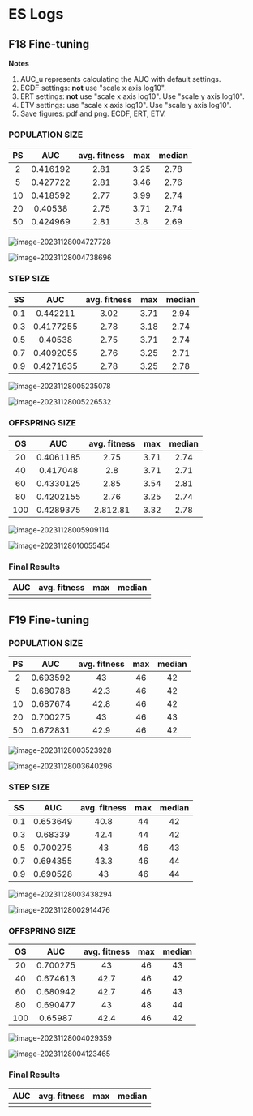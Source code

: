 # ES Logs


## F18 Fine-tuning
**Notes** 
1. AUC_u represents calculating the AUC with default settings.
2. ECDF settings: **not** use "scale x axis log10".
3. ERT settings: **not** use "scale x axis log10". Use "scale y axis log10".
4. ETV settings: use "scale x axis log10". Use "scale y axis log10".
5. Save figures: pdf and png. ECDF, ERT, ETV.

### POPULATION SIZE
|PS|AUC|avg. fitness|max|median|
|:----:|:---:|:---:|:---:|:---:|
|2  | 0.416192 |     2.81     | 3.25 |  2.78  |
|  5   | 0.427722 |     2.81     | 3.46 |  2.76  |
|  10  | 0.418592 |     2.77     | 3.99 |  2.74  |
|  20  | 0.40538  |     2.75     | 3.71 |  2.74  |
|  50  | 0.424969 |     2.81     | 3.8  |  2.69  |

![image-20231128004727728](C:\Users\Hexiang\AppData\Roaming\Typora\typora-user-images\image-20231128004727728.png)

![image-20231128004738696](C:\Users\Hexiang\AppData\Roaming\Typora\typora-user-images\image-20231128004738696.png)



### STEP SIZE
|SS|AUC|avg. fitness|max|median|
|:---:|:---:|:---:|:---:|:---:|
| 0.1  | 0.442211  |     3.02     | 3.71 |  2.94  |
| 0.3  | 0.4177255 |     2.78     | 3.18 |  2.74  |
| 0.5  |  0.40538  |     2.75     | 3.71 |  2.74  |
| 0.7  | 0.4092055 |     2.76     | 3.25 |  2.71  |
| 0.9  | 0.4271635 |     2.78     | 3.25 |  2.78  |

![image-20231128005235078](C:\Users\Hexiang\AppData\Roaming\Typora\typora-user-images\image-20231128005235078.png)

![image-20231128005226532](C:\Users\Hexiang\AppData\Roaming\Typora\typora-user-images\image-20231128005226532.png)



### OFFSPRING SIZE
|OS|AUC|avg. fitness|max|median|
|:---:|:---:|:---:|:---:|:---:|
|  20  | 0.4061185 |     2.75     | 3.71 |  2.74  |
|  40  | 0.417048  |     2.8      | 3.71 |  2.71  |
|  60  | 0.4330125 |     2.85     | 3.54 |  2.81  |
|  80  | 0.4202155 |     2.76     | 3.25 |  2.74  |
| 100  | 0.4289375 |   2.812.81   | 3.32 |  2.78  |

![image-20231128005909114](C:\Users\Hexiang\AppData\Roaming\Typora\typora-user-images\image-20231128005909114.png)

![image-20231128010055454](C:\Users\Hexiang\AppData\Roaming\Typora\typora-user-images\image-20231128010055454.png)



### Final Results

|AUC|avg. fitness|max|median|
|:---:|:---:|:---:|:---:|
|      |              |      |        |

## F19 Fine-tuning
### POPULATION SIZE
|PS|AUC|avg. fitness|max|median|
|:----:|:---:|:---:|:---:|:---:|
|  2   | 0.693592 |      43      |  46  |   42   |
|  5   | 0.680788 |     42.3     |  46  |   42   |
|  10  | 0.687674 |     42.8     |  46  |   42   |
|  20  | 0.700275 |      43      |  46  |   43   |
|  50  | 0.672831 |     42.9     |  46  |   42   |

![image-20231128003523928](C:\Users\Hexiang\AppData\Roaming\Typora\typora-user-images\image-20231128003523928.png)

![image-20231128003640296](C:\Users\Hexiang\AppData\Roaming\Typora\typora-user-images\image-20231128003640296.png)



### STEP SIZE
|SS|AUC|avg. fitness|max|median|
|:---:|:---:|:---:|:---:|:---:|
| 0.1  | 0.653649 |     40.8     |  44  |   42   |
| 0.3  | 0.68339  |     42.4     |  44  |   42   |
| 0.5  | 0.700275 |      43      |  46  |   43   |
| 0.7  | 0.694355 |     43.3     |  46  |   44   |
| 0.9  | 0.690528 |      43      |  46  |   44   |

![image-20231128003438294](C:\Users\Hexiang\AppData\Roaming\Typora\typora-user-images\image-20231128003438294.png)

![image-20231128002914476](C:\Users\Hexiang\AppData\Roaming\Typora\typora-user-images\image-20231128002914476.png)



### OFFSPRING SIZE

|OS|AUC|avg. fitness|max|median|
|:---:|:---:|:---:|:---:|:---:|
|  20  | 0.700275 |      43      |  46  |   43   |
|  40  | 0.674613 |     42.7     |  46  |   42   |
|  60  | 0.680942 |     42.7     |  46  |   43   |
|  80  | 0.690477 |      43      |  48  |   44   |
| 100  | 0.65987  |     42.4     |  46  |   42   |

![image-20231128004029359](C:\Users\Hexiang\AppData\Roaming\Typora\typora-user-images\image-20231128004029359.png)

![image-20231128004123465](C:\Users\Hexiang\AppData\Roaming\Typora\typora-user-images\image-20231128004123465.png)



### Final Results
|AUC|avg. fitness|max|median|
|:---:|:---:|:---:|:---:|
|      |              |      |        |